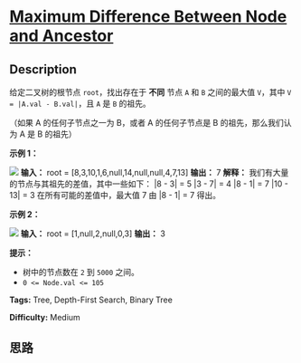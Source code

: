 # [Maximum Difference Between Node and Ancestor][title]

## Description

给定二叉树的根节点 `root`，找出存在于 **不同** 节点 `A` 和 `B` 之间的最大值 `V`，其中 `V = |A.val -
B.val|`，且 `A` 是 `B` 的祖先。

（如果 A 的任何子节点之一为 B，或者 A 的任何子节点是 B 的祖先，那么我们认为 A 是 B 的祖先）

**示例 1：**

![](https://assets.leetcode.com/uploads/2020/11/09/tmp-tree.jpg)
            **输入：** root = [8,3,10,1,6,null,14,null,null,4,7,13]    **输出：** 7    **解释：**    我们有大量的节点与其祖先的差值，其中一些如下：    |8 - 3| = 5    |3 - 7| = 4    |8 - 1| = 7    |10 - 13| = 3    在所有可能的差值中，最大值 7 由 |8 - 1| = 7 得出。    

**示例 2：**

![](https://assets.leetcode.com/uploads/2020/11/09/tmp-tree-1.jpg)
            **输入：** root = [1,null,2,null,0,3]    **输出：** 3    

**提示：**

  * 树中的节点数在 `2` 到 `5000` 之间。
  * `0 <= Node.val <= 105`


**Tags:** Tree, Depth-First Search, Binary Tree

**Difficulty:** Medium

## 思路

[title]: https://leetcode-cn.com/problems/maximum-difference-between-node-and-ancestor

